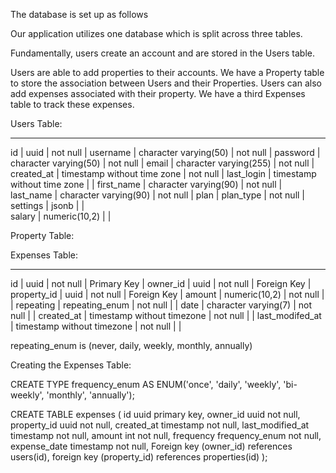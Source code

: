 The database is set up as follows

Our application utilizes one database which is split across three tables. 

Fundamentally, users create an account and are stored in the Users table.

Users are able to add properties to their accounts. We have a Property table
to store the association between Users and their Properties. Users can also
add expenses associated with their property. We have a third Expenses table
to track these expenses.

Users Table:
_____________________________________________________
id         | uuid                        | not null |
username   | character varying(50)       | not null |
password   | character varying(50)       | not null |
email      | character varying(255)      | not null |
created_at | timestamp without time zone | not null |
last_login | timestamp without time zone |          |
first_name | character varying(90)       | not null |
last_name  | character varying(90)       | not null |
plan       | plan_type                   | not null |
settings   | jsonb                       |          |   
salary     | numeric(10,2)               |          |               

Property Table:


Expenses Table:

_________________________________________________________________________
id              | uuid                          | not null | Primary Key    |
owner_id        | uuid                          | not null | Foreign Key    |
property_id     | uuid                          | not null | Foreign Key    |
amount          | numeric(10,2)                 | not null |                |
repeating       | repeating_enum                | not null |                |
date            | character varying(7)          | not null |                |
created_at      | timestamp without timezone    | not null |                |
last_modifed_at | timestamp without timezone    | not null |                |          

repeating_enum is (never, daily, weekly, monthly, annually)


Creating the Expenses Table:

CREATE TYPE frequency_enum AS ENUM('once', 'daily', 'weekly', 'bi-weekly', 'monthly', 'annually');

CREATE TABLE expenses (
	id uuid primary key,
	owner_id uuid not null,
	property_id uuid not null,
	created_at timestamp not null,
	last_modified_at timestamp not null,
	amount int not null,
    frequency frequency_enum not null,
	expense_date timestamp not null,
	Foreign key (owner_id) references users(id),
	foreign key (property_id) references properties(id)
);
